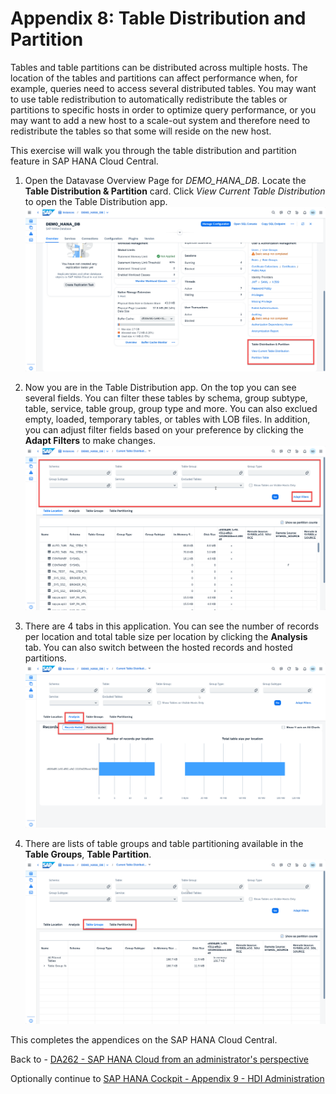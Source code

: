 # Appendix 8: Table Distribution and Partition

Tables and table partitions can be distributed across multiple hosts. The location of the tables and partitions can affect performance when, for example, queries need to access several distributed tables. You may want to use table redistribution to automatically redistribute the tables or partitions to specific hosts in order to optimize query performance, or you may want to add a new host to a scale-out system and therefore need to redistribute the tables so that some will reside on the new host.

This exercise will walk you through the table distribution and partition feature in SAP HANA Cloud Central.

1. Open the Datavase Overview Page for *DEMO_HANA_DB*. Locate the **Table Distribution & Partition** card. Click *View Current Table Distribution* to open the Table Distribution app.
    <kbd>
    ![](./images/1.png)
    </kbd>

2. Now you are in the Table Distribution app. On the top you can see several fields. You can filter these tables by schema, group subtype, table, service, table group, group type and more. You can also exclued empty, loaded, temporary tables, or tables with LOB files. In addition, you can adjust filter fields based on your preference by clicking the **Adapt Filters** to make changes.
    <kbd>
    ![](./images/2.png)
    </kbd>

3. There are 4 tabs in this application. You can see the number of records per location and total table size per location by clicking the **Analysis** tab. You can also switch between the hosted records and hosted partitions.
    <kbd>
    ![](./images/3.png)
    </kbd>

4. There are lists of table groups and table partitioning available in the **Table Groups**, **Table Partition**.
    <kbd>
    ![](./images/4.png)
    </kbd>

This completes the appendices on the SAP HANA Cloud Central.

Back to - [DA262 - SAP HANA Cloud from an administrator's perspective](../../../README.md)

Optionally continue to [SAP HANA Cockpit - Appendix 9 - HDI Administration](../../hana_cockpit/appendix9-HDI/README.md)
